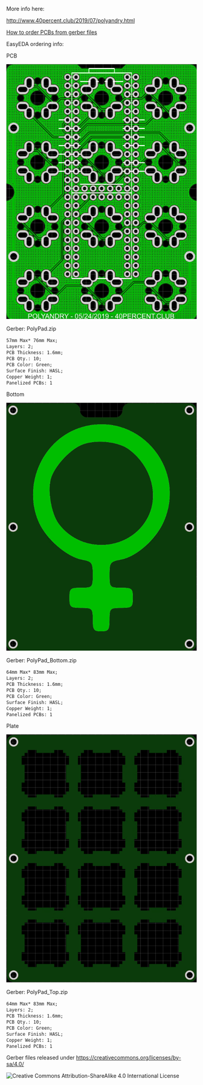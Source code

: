 More info here:

http://www.40percent.club/2019/07/polyandry.html

[How to order PCBs from gerber files](http://www.40percent.club/2017/03/ordering-pcb.html)

EasyEDA ordering info:

PCB

![polypad](PolyPad.png)

Gerber: PolyPad.zip

    57mm Max* 76mm Max;
    Layers: 2;
    PCB Thickness: 1.6mm;
    PCB Qty.: 10;
    PCB Color: Green;
    Surface Finish: HASL;
    Copper Weight: 1;
    Panelized PCBs: 1

Bottom

![polypad_bottom](PolyPad_Bottom.png)

Gerber: PolyPad_Bottom.zip

    64mm Max* 83mm Max;
    Layers: 2;
    PCB Thickness: 1.6mm;
    PCB Qty.: 10;
    PCB Color: Green;
    Surface Finish: HASL;
    Copper Weight: 1;
    Panelized PCBs: 1

Plate

![polypad_top](PolyPad_Top.png)

Gerber: PolyPad_Top.zip

    64mm Max* 83mm Max;
    Layers: 2;
    PCB Thickness: 1.6mm;
    PCB Qty.: 10;
    PCB Color: Green;
    Surface Finish: HASL;
    Copper Weight: 1;
    Panelized PCBs: 1

	
	
Gerber files released under https://creativecommons.org/licenses/by-sa/4.0/

![Creative Commons Attribution-ShareAlike 4.0 International License](https://i.creativecommons.org/l/by-sa/4.0/88x31.png)



